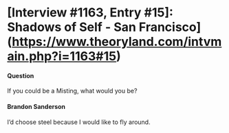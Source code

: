 # [Interview #1163, Entry #15]: Shadows of Self - San Francisco](https://www.theoryland.com/intvmain.php?i=1163#15)

#### Question

If you could be a Misting, what would you be?

#### Brandon Sanderson

I’d choose steel because I would like to fly around.

